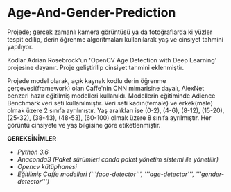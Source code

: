 # Age-And-Gender-Prediction
Projede; gerçek zamanlı kamera görüntüsü ya da fotoğraflarda ki yüzler tespit edilip, derin öğrenme algoritmaları kullanılarak yaş ve cinsiyet tahmini yapılıyor.

Kodlar Adrian Rosebrock'un 'OpenCV Age Detection with Deep Learning' projesine dayanır. Proje geliştirilip cinsiyet tahmini eklenmiştir. 

Projede model olarak, açık kaynak kodlu derin öğrenme çerçevesi(framework) olan Caffe'nin CNN mimarisine dayalı, AlexNet benzeri hazır eğitilmiş modelleri kullanıldı. Modellerin eğitiminde Adience Benchmark veri seti kullanılmıştır. Veri seti kadın(female) ve erkek(male) olmak üzere 2 sınıfa ayrılmıştır. Yaş aralıkları ise (0-2), (4-6), (8-12), (15-20), (25-32), (38-43), (48-53), (60-100) olmak üzere 8 sınıfa ayrılmıştır. Her görüntü cinsiyete ve yaş bilgisine göre etiketlenmiştir.

**GEREKSİNİMLER**
- *Python 3.6*
- *Anaconda3 (Paket sürümleri conda paket yönetim sistemi ile yönetilir)*
- _Opencv kütüphanesi_
- *Eğitilmiş Caffe modelleri ('''face-detector''', '''age-detector''', '''gender-detector''')*
